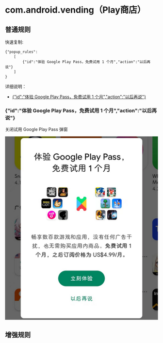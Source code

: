 # com.android.vending（Play商店）

## 普通规则

快速复制:
```
{"popup_rules":
    [
        {"id":"体验 Google Play Pass，免费试用 1 个月","action":"以后再说"}
    ]
}
```
详细说明：
- [{"id":"体验 Google Play Pass，免费试用 1 个月","action":"以后再说"}](#id体验-google-play-pass免费试用-1-个月action以后再说)

### {"id":"体验 Google Play Pass，免费试用 1 个月","action":"以后再说"}
关闭试用 Google Play Pass 弹窗

![](./assets/试用Google-Play-Pass弹窗.jpg)


## 增强规则
